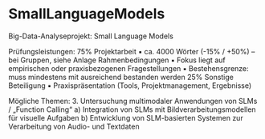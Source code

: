 # SmallLanguageModels
Big-Data-Analyseprojekt: Small Language Models

Prüfungsleistungen: 
75% Projektarbeit
▪ ca. 4000 Wörter (-15% / +50%) – bei Gruppen, siehe Anlage Rahmenbedingungen
▪ Fokus liegt auf empirischen oder praxisbezogenen Fragestellungen
▪ Bestehensgrenze: muss mindestens mit ausreichend bestanden werden
25% Sonstige Beteiligung
▪ Praxispräsentation (Tools, Projektmanagement, Ergebnisse)

Mögliche Themen:
3. Untersuchung multimodaler Anwendungen von SLMs / „Function Calling“
a) Integration von SLMs mit Bildverarbeitungsmodellen für visuelle Aufgaben
b) Entwicklung von SLM-basierten Systemen zur Verarbeitung von Audio- und Textdaten
